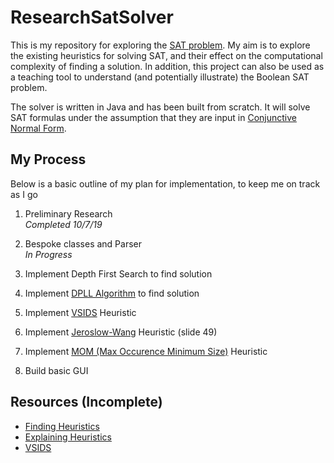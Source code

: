 # ResearchSatSolver
This is my repository for exploring the [SAT problem](https://en.wikipedia.org/wiki/Boolean_satisfiability_problem). My aim is to explore the existing heuristics for solving SAT, and their effect on the computational complexity of finding a solution. In addition, this project can also be used as a teaching tool to understand (and potentially illustrate) the Boolean SAT problem.

The solver is written in Java and has been built from scratch. It will solve SAT formulas under the assumption that they are input in [Conjunctive Normal Form](https://en.wikipedia.org/wiki/Conjunctive_normal_form).


## My Process 
Below is a basic outline of my plan for implementation, to keep me on track as I go

1. Preliminary Research  
   _Completed 10/7/19_  

2. Bespoke classes and Parser  
   _In Progress_  

3. Implement Depth First Search to find solution

4. Implement [DPLL Algorithm](https://en.wikipedia.org/wiki/DPLL_algorithm) to find solution

5. Implement [VSIDS](https://arxiv.org/abs/1506.08905) Heuristic

6. Implement [Jeroslow-Wang](https://www.uio.no/studier/emner/matnat/ifi/INF3170/v10/undervisningsmateriale/forelesning12multi.pdf) Heuristic (slide 49)

7. Implement [MOM (Max Occurence Minimum Size)](http://www.cs.toronto.edu/~stefan/publications/classes/cse573/sat.ps) Heuristic

8. Build basic GUI


## Resources (Incomplete)

- [Finding Heuristics](https://www.cs.cmu.edu/~emc/15-820A/reading/sat_cmu.pdf)
- [Explaining Heuristics](http://users.cecs.anu.edu.au/~anbu/papers/IJCAI97Anbulagan.pdf)
- [VSIDS](https://arxiv.org/pdf/1506.08905.pdf)

